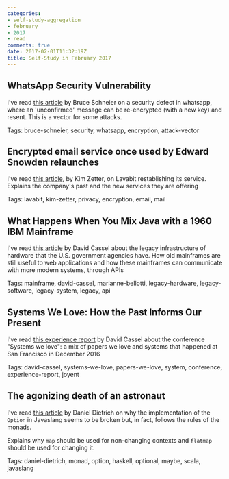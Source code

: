 ```yaml
---
categories:
- self-study-aggregation
- february 
- 2017
- read
comments: true
date: 2017-02-01T11:32:19Z
title: Self-Study in February 2017 
---
```


## WhatsApp Security Vulnerability

I've read [this article][whatsapp-vulnerability] by Bruce Schneier on a security defect in whatsapp, where an 'unconfirmed' message can be re-encrypted (with a new key) and resent. This is a vector for some attacks.

Tags: bruce-schneier, security, whatsapp, encryption, attack-vector

[whatsapp-vulnerability]: https://www.schneier.com/blog/archives/2017/01/whatsapp_securi.html


## Encrypted email service once used by Edward Snowden relaunches

I've read [this article][lavabit-restablishing], by Kim Zetter, on Lavabit restablishing its service. Explains the company's past and the new services they are offering

Tags: lavabit, kim-zetter, privacy, encryption, email, mail

[lavabit-restablishing]: https://theintercept.com/2017/01/20/encrypted-email-service-once-used-by-edward-snowden-to-relaunch/

## What Happens When You Mix Java with a 1960 IBM Mainframe

I've read [this article][api-mainframe] by David Cassel about the legacy infrastructure of hardware that the U.S. government agencies have. How old mainframes are still useful to web applications and how these mainframes can communicate with more modern systems, through APIs

Tags: mainframe, david-cassel, marianne-bellotti, legacy-hardware, legacy-software, legacy-system, legacy, api

[api-mainframe]: http://thenewstack.io/happens-use-java-1960-ibm-mainframe/

## Systems We Love: How the Past Informs Our Present

I've read [this experience report][systems-we-love] by David Cassel about the conference "Systems we love": a mix of papers we love and systems that happened at San Francisco in December 2016

Tags: david-cassel, systems-we-love, papers-we-love, system, conference, experience-report, joyent

[systems-we-love]: http://thenewstack.io/systems-we-love/

## The agonizing death of an astronaut

I've read [this article][monad-maybe-javaslang] by Daniel Dietrich on why the implementation of the ``Option`` in Javaslang seems to be broken but, in fact, follows the rules of the monads.

Explains why ``map`` should be used for non-changing contexts and ``flatmap`` should be used for changing it.

Tags: daniel-dietrich, monad, option, haskell, optional, maybe, scala, javaslang

[monad-maybe-javaslang]: http://blog.javaslang.io/the-agonizing-death-of-an-astronaut/

